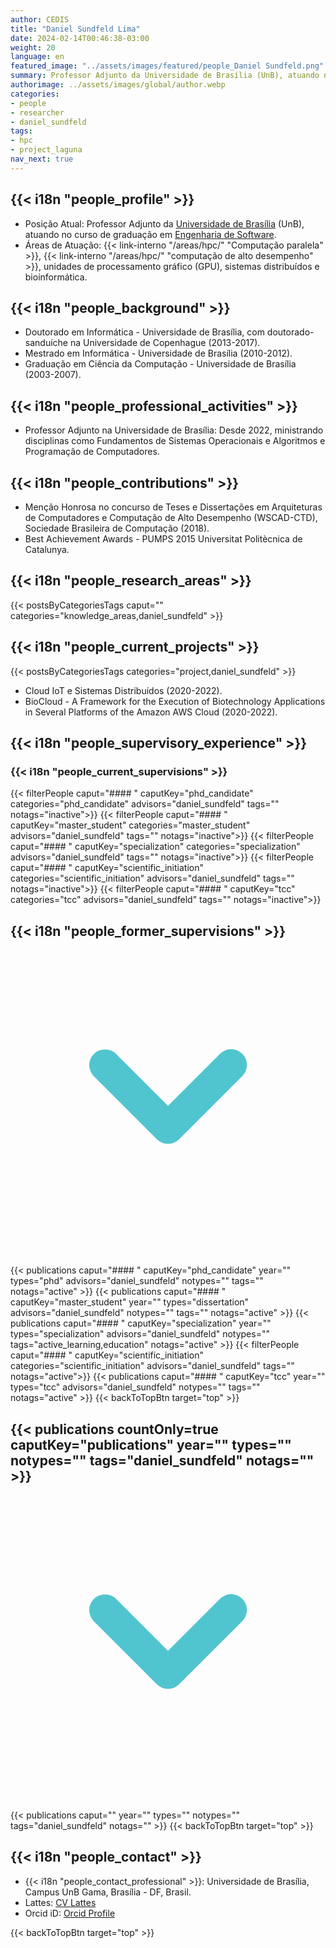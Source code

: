 ```yaml
---
author: CEDIS
title: "Daniel Sundfeld Lima"
date: 2024-02-14T00:46:38-03:00
weight: 20
language: en
featured_image: "../assets/images/featured/people_Daniel Sundfeld.png"
summary: Professor Adjunto da Universidade de Brasília (UnB), atuando no curso de graduação em Engenharia de Software.
authorimage: ../assets/images/global/author.webp
categories:
- people
- researcher
- daniel_sundfeld
tags: 
- hpc
- project_laguna
nav_next: true
---
```

<div id="top"></div>

## {{< i18n "people_profile" >}}
- Posição Atual: Professor Adjunto da [Universidade de Brasília](https://www.unb.br/) (UnB), atuando no curso de graduação em [Engenharia de Software](http://software.unb.br/).
- Áreas de Atuação: {{< link-interno "/areas/hpc/" "Computação paralela" >}}, {{< link-interno "/areas/hpc/" "computação de alto desempenho" >}}, unidades de processamento gráfico (GPU), sistemas distribuídos e bioinformática​​.

## {{< i18n "people_background" >}}
- Doutorado em Informática - Universidade de Brasília, com doutorado-sanduíche na Universidade de Copenhague (2013-2017).
- Mestrado em Informática - Universidade de Brasília (2010-2012).
- Graduação em Ciência da Computação - Universidade de Brasília (2003-2007)​​.

## {{< i18n "people_professional_activities" >}}
- Professor Adjunto na Universidade de Brasília: Desde 2022, ministrando disciplinas como Fundamentos de Sistemas Operacionais e Algoritmos e Programação de Computadores​​.

## {{< i18n "people_contributions" >}}
- Menção Honrosa no concurso de Teses e Dissertações em Arquiteturas de Computadores e Computação de Alto Desempenho (WSCAD-CTD), Sociedade Brasileira de Computação (2018).
- Best Achievement Awards - PUMPS 2015 Universitat Politècnica de Catalunya​​.

## {{< i18n "people_research_areas" >}}
{{< postsByCategoriesTags caput="" categories="knowledge_areas,daniel_sundfeld" >}}

## {{< i18n "people_current_projects" >}}
{{< postsByCategoriesTags categories="project,daniel_sundfeld" >}}
- Cloud IoT e Sistemas Distribuídos (2020-2022).
- BioCloud - A Framework for the Execution of Biotechnology Applications in Several Platforms of the Amazon AWS Cloud (2020-2022)​​.

## {{< i18n "people_supervisory_experience" >}}
### {{< i18n "people_current_supervisions" >}}
{{< filterPeople caput="#### " caputKey="phd_candidate" categories="phd_candidate" advisors="daniel_sundfeld" tags="" notags="inactive">}}
{{< filterPeople caput="#### " caputKey="master_student" categories="master_student" advisors="daniel_sundfeld" tags="" notags="inactive">}}
{{< filterPeople caput="#### " caputKey="specialization" categories="specialization" advisors="daniel_sundfeld" tags="" notags="inactive">}}
{{< filterPeople caput="#### " caputKey="scientific_initiation" categories="scientific_initiation" advisors="daniel_sundfeld" tags="" notags="inactive">}}
{{< filterPeople caput="#### " caputKey="tcc" categories="tcc" advisors="daniel_sundfeld" tags="" notags="inactive">}}
<div id="previous-collaborators" x-data="{ showPrevious: false }">
    <h2 id="former-collaborators-title" @click="showPrevious = !showPrevious" class="text-xl font-bold mb-2 cursor-pointer flex items-center text-primary-900">
      {{< i18n "people_former_supervisions" >}}
      <svg :class="{'rotate-0': !showPrevious, 'rotate-180': showPrevious}" class="ml-2 h-5 w-5 transform transition-transform duration-200" xmlns="http://www.w3.org/2000/svg" viewBox="0 0 20 20" fill="#51C5CF"><path fill-rule="evenodd" d="M5.293 7.293a1 1 0 011.414 0L10 10.586l3.293-3.293a1 1 0 111.414 1.414l-4 4a1 1 0 01-1.414 0l-4-4a1 1 0 010-1.414z" clip-rule="evenodd" /></svg>
    </h2>
    <div x-show="showPrevious" x-cloak>
    {{< publications caput="#### " caputKey="phd_candidate"  year="" types="phd" advisors="daniel_sundfeld" notypes="" tags="" notags="active" >}}
    {{< publications caput="#### " caputKey="master_student" year="" types="dissertation" advisors="daniel_sundfeld" notypes="" tags="" notags="active" >}}
    {{< publications caput="#### " caputKey="specialization" year="" types="specialization" advisors="daniel_sundfeld" notypes="" tags="active_learning,education" notags="active" >}}
    {{< filterPeople caput="#### " caputKey="scientific_initiation" categories="scientific_initiation" advisors="daniel_sundfeld" tags="" notags="active">}}
    {{< publications caput="#### " caputKey="tcc" year="" types="tcc" advisors="daniel_sundfeld" notypes="" tags="" notags="active" >}}
    {{< backToTopBtn target="top" >}}
    </div>
  </div>

<div id="npublications-section" x-data="{ showPublications: false }">
    <h2 id="npublications-title" @click="showPublications = !showPublications" class="text-xl font-bold mb-2 cursor-pointer flex items-center text-primary-900">
      {{< publications countOnly=true caputKey="publications" year="" types="" notypes="" tags="daniel_sundfeld" notags="" >}}
      <svg :class="{'rotate-0': !showPublications, 'rotate-180': showPublications}" class="ml-2 h-5 w-5 transform transition-transform duration-200" xmlns="http://www.w3.org/2000/svg" viewBox="0 0 20 20" fill="#51C5CF"><path fill-rule="evenodd" d="M5.293 7.293a1 1 0 011.414 0L10 10.586l3.293-3.293a1 1 0 111.414 1.414l-4 4a1 1 0 01-1.414 0l-4-4a1 1 0 010-1.414z" clip-rule="evenodd" /></svg>
    </h2>
    <div x-show="showPublications" x-cloak>
      {{< publications caput="" year="" types="" notypes="" tags="daniel_sundfeld" notags="" >}}
      {{< backToTopBtn target="top" >}}
    </div>
</div>

## {{< i18n "people_contact" >}}
- {{< i18n "people_contact_professional" >}}: Universidade de Brasília, Campus UnB Gama, Brasília - DF, Brasil.
- Lattes: [CV Lattes](http://lattes.cnpq.br/2619423058109475)
- Orcid iD: [Orcid Profile](https://orcid.org/0000-0002-5147-3698)

{{< backToTopBtn target="top" >}}